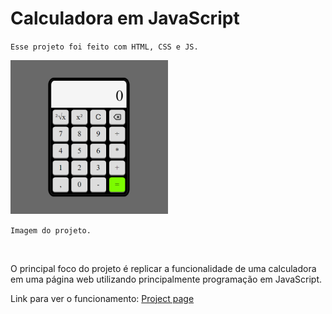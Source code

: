 # Calculadora em JavaScript

`Esse projeto foi feito com HTML, CSS e JS.`

<a href="http://web-calculator-js.herokuapp.com">
    <img src="imgs/project.png" width=50% height=50%>
</a>

`Imagem do projeto.`

<br>

O principal foco do projeto é replicar a funcionalidade de uma calculadora em uma página web utilizando principalmente programação em JavaScript.

Link para ver o funcionamento: [Project page](http://web-calculator-js.herokuapp.com)